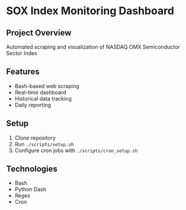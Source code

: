 # SOX Index Monitoring Dashboard

## Project Overview
Automated scraping and visualization of NASDAQ OMX Semiconductor Sector Index

## Features
- Bash-based web scraping
- Real-time dashboard
- Historical data tracking
- Daily reporting

## Setup
1. Clone repository
2. Run `./scripts/setup.sh`
3. Configure cron jobs with `./scripts/cron_setup.sh`

## Technologies
- Bash
- Python Dash
- Regex
- Cron
